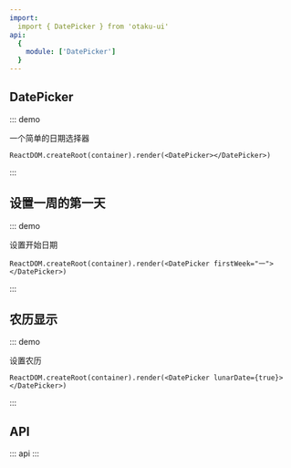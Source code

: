 ```yaml
---
import:
  import { DatePicker } from 'otaku-ui'
api:
  {
    module: ['DatePicker']
  }
---
```




## DatePicker

::: demo

一个简单的日期选择器

```tsx
ReactDOM.createRoot(container).render(<DatePicker></DatePicker>)

```
:::

## 设置一周的第一天

::: demo

设置开始日期

```tsx
ReactDOM.createRoot(container).render(<DatePicker firstWeek="一"></DatePicker>)
```
:::


## 农历显示

::: demo

设置农历

```tsx
ReactDOM.createRoot(container).render(<DatePicker lunarDate={true}></DatePicker>)
```
:::


## API

::: api
:::